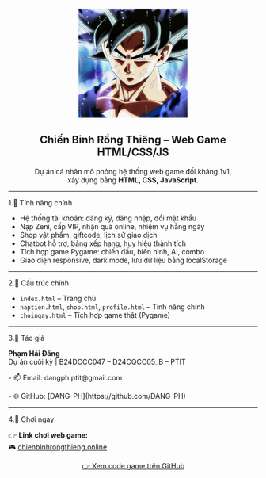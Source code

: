 <p align="center">
  <img src="images/avt9.webp" width="220" alt="Chiến Binh Rồng Thiêng">
</p>

<h2 align="center">Chiến Binh Rồng Thiêng – Web Game HTML/CSS/JS</h2>

<p align="center">
  Dự án cá nhân mô phỏng hệ thống web game đối kháng 1v1,<br>
  xây dựng bằng <strong>HTML, CSS, JavaScript</strong>.
</p>

---

1.🔧 Tính năng chính

- Hệ thống tài khoản: đăng ký, đăng nhập, đổi mật khẩu  
- Nạp Zeni, cấp VIP, nhận quà online, nhiệm vụ hằng ngày  
- Shop vật phẩm, giftcode, lịch sử giao dịch  
- Chatbot hỗ trợ, bảng xếp hạng, huy hiệu thành tích  
- Tích hợp game Pygame: chiến đấu, biến hình, AI, combo  
- Giao diện responsive, dark mode, lưu dữ liệu bằng localStorage  

---

2.📁 Cấu trúc chính

- `index.html` – Trang chủ  
- `naptien.html`, `shop.html`, `profile.html` – Tính năng chính  
- `choingay.html` – Tích hợp game thật (Pygame)  

---

3.👤 Tác giả

<p><strong>Phạm Hải Đăng</strong><br>
Dự án cuối kỳ | B24DCCC047 – D24CQCC05_B – PTIT
</p>
<p>- 📫 Email: dangph.ptit@gmail.com  </p>
<p>- 🌐 GitHub: [DANG-PH](https://github.com/DANG-PH)</p>

---

4.🔗 Chơi ngay

👉 **Link chơi web game:**  
🎮 [chienbinhrongthieng.online](https://chienbinhrongthieng.online/html/choingay.html)


<p align="center">
  <a href="https://github.com/DANG-PH/HDG_DragonBall_FightGame">👉 Xem code game trên GitHub</a>
</p>
